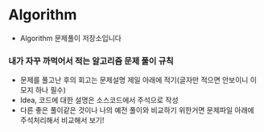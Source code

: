 # Algorithm

- Algorithm 문제풀이 저장소입니다

### 내가 자꾸 까먹어서 적는 알고리즘 문제 풀이 규칙


- 문제를 풀고난 후의 회고는 문제설명 제일 아래에 적기(글자만 적으면 안보이니 이모지 하나 필수)
- Idea, 코드에 대한 설명은 소스코드에서 주석으로 작성
- 다른 좋은 풀이같은 것이나 나의 예전 풀이와 비교하기 위한거면 문제파일 아래에 주석처리해서 비교해서 보기! 



